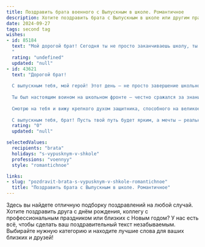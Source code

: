 ```yaml
---
title: Поздравить брата военного с Выпускным в школе. Романтичное
description: Хотите поздравить брата с Выпускным в школе или другим праздником? Наш ИИ создаст незабываемое поздравление, а вы обязательно выделитесь среди других.  
date: 2024-09-27
tags: second tag
wishes:
- id: 85184
  text: "Мой дорогой брат! Сегодня ты не просто заканчиваешь школу, ты отправляешься в великое путешествие, полное чести, доблести и отваги.  Этот выпускной –  это лишь начало твоего героического пути,  пути воина, защитника, хранителя.  Пусть звёзды указывают тебе дорогу, а сердце хранит верность и любовь.  Я горжусь тобой, мой храбрый рыцарь, и желаю тебе  счастья, силы и  всей той славы, которую ты заслуживаешь.  Пусть твой путь будет долгим и ярким, полным  героических поступков и светлых побед!
  "
  rating: "undefined"
  updated: "null"
- id: 43621
  text: "Дорогой брат!
  
  С выпускным тебя, мой герой! Этот день — не просто завершение школьного пути, это начало нового, захватывающего этапа жизни. Ты выбрал профессию военного, и я горжусь твоим смелым решением служить своей стране.
  
  Ты был настоящим воином на школьном фронте — честно сражался за знания, преодолевал препятствия и всегда шёл к своей цели. Теперь перед тобой открыты все двери, и я верю, что ты справишься со всеми вызовами, которые встретятся на твоём пути.
  
  Смотрю на тебя и вижу крепкого духом защитника, способного на великое. Пусть каждый новый день приносит вдохновение, а твоя доблесть и честность ведут за собой людей. Желаю тебе смелости на всех жизненных фронтах, любви, которая согреет сердце, и удачи, что сопутствует в каждом шаге.
  
  С выпускным тебя, брат! Пусть твой путь будет ярким, а мечты — реальными!"
  rating: "0"
  updated: "null"

selectedValues:
  recipients: "brata"
  holidays: "s-vypusknym-v-shkole"
  professions: "voennyy"
  style: "romantichnoe"

links:
- slug: "pozdravit-brata-s-vypusknym-v-shkole-romantichnoe"
  title: "Поздравить брата с Выпускным в школе. Романтичное"
---
```


Здесь вы найдете отличную подборку поздравлений на любой случай. 
Хотите поздравить друга с днём рождения, коллегу с профессиональным праздником или близких с Новым годом? У нас есть всё, чтобы сделать ваш поздравительный текст незабываемым. Выбирайте нужную категорию и находите лучшие слова для ваших близких и друзей!
